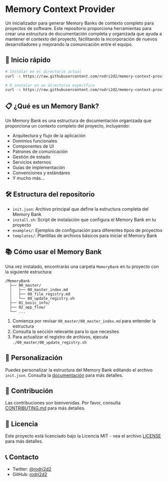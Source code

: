 # Memory Context Provider

Un inicializador para generar Memory Banks de contexto completo para proyectos de software. Este repositorio proporciona herramientas para crear una estructura de documentación completa y organizada que ayuda a mantener el contexto del proyecto, facilitando la incorporación de nuevos desarrolladores y mejorando la comunicación entre el equipo.

## 🚀 Inicio rápido

```bash
# Instalar en el directorio actual
curl -s https://raw.githubusercontent.com/rodri2d2/memory-context-provider/main/install.sh | bash

# O instalar en un directorio específico
curl -s https://raw.githubusercontent.com/rodri2d2/memory-context-provider/main/install.sh | bash -s mi-proyecto
```

## 📋 ¿Qué es un Memory Bank?

Un Memory Bank es una estructura de documentación organizada que proporciona un contexto completo del proyecto, incluyendo:

- Arquitectura y flujo de la aplicación
- Dominios funcionales
- Componentes de UI
- Patrones de comunicación
- Gestión de estado
- Servicios externos
- Guías de implementación
- Convenciones y estándares
- Y mucho más...

## 🛠️ Estructura del repositorio

- `init.json`: Archivo principal que define la estructura completa del Memory Bank
- `install.sh`: Script de instalación que configura el Memory Bank en tu proyecto
- `examples/`: Ejemplos de configuración para diferentes tipos de proyectos
- `templates/`: Plantillas de archivos básicos para iniciar el Memory Bank

## 📚 Cómo usar el Memory Bank

Una vez instalado, encontrarás una carpeta `MemoryBank` en tu proyecto con la siguiente estructura:

```
/MemoryBank
  ├── 00_master/
  │   ├── 00_master_index.md
  │   ├── 00_file_registry.md
  │   └── 00_update_registry.sh
  ├── 01_basic_info/
  ├── 02_app_flow/
  └── ...
```

1. Comienza por revisar `00_master/00_master_index.md` para entender la estructura
2. Consulta la sección relevante para lo que necesites
3. Para actualizar el registro de archivos, ejecuta `./00_master/00_update_registry.sh`

## 📝 Personalización

Puedes personalizar la estructura del Memory Bank editando el archivo `init.json`. Consulta la [documentación](./docs/customization.md) para más detalles.

## 🤝 Contribución

Las contribuciones son bienvenidas. Por favor, consulta [CONTRIBUTING.md](./CONTRIBUTING.md) para más detalles.

## 📄 Licencia

Este proyecto está licenciado bajo la Licencia MIT - vea el archivo [LICENSE](./LICENSE) para más detalles.

## 📞 Contacto

- Twitter: [@rodri2d2](https://twitter.com/rodri2d2)
- GitHub: [rodri2d2](https://github.com/rodri2d2)
